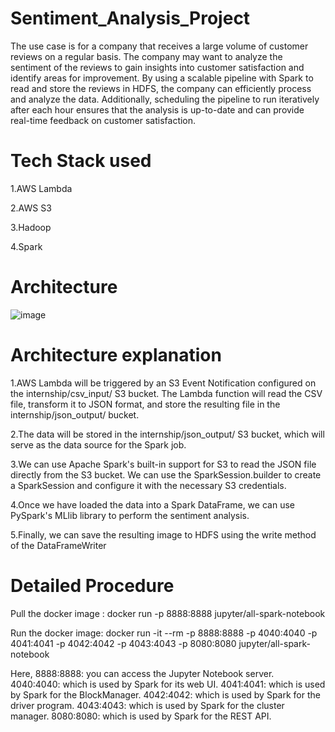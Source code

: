 # Sentiment_Analysis_Project

The use case is for a company that receives a large volume of customer reviews on a regular basis. The company may want to analyze the sentiment of the reviews to gain insights into customer satisfaction and identify areas for improvement. By using a scalable pipeline with Spark to read and store the reviews in HDFS, the company can efficiently process and analyze the data. Additionally, scheduling the pipeline to run iteratively after each hour ensures that the analysis is up-to-date and can provide real-time feedback on customer satisfaction.


# Tech Stack used

1.AWS Lambda 

2.AWS S3

3.Hadoop

4.Spark

# Architecture
![image](https://user-images.githubusercontent.com/58679637/222682521-771e4588-a4cf-496d-a8ee-8ebacd3fa423.png)


# Architecture explanation

1.AWS Lambda will be triggered by an S3 Event Notification configured on the internship/csv_input/ S3 bucket. The Lambda function will read the CSV file, transform it to JSON format, and store the resulting file in the internship/json_output/ bucket.

2.The data will be stored in the internship/json_output/ S3 bucket, which will serve as the data source for the Spark job.

3.We can use Apache Spark's built-in support for S3 to read the JSON file directly from the S3 bucket. We can use the SparkSession.builder to create a SparkSession and configure it with the necessary S3 credentials.

4.Once we have loaded the data into a Spark DataFrame, we can use PySpark's MLlib library to perform the sentiment analysis. 

5.Finally, we can save the resulting image to HDFS using the write method of the DataFrameWriter


# Detailed Procedure

Pull the docker image :
docker run -p 8888:8888 jupyter/all-spark-notebook

Run the docker image:
docker run -it --rm -p 8888:8888 -p 4040:4040 -p 4041:4041 -p 4042:4042 -p 4043:4043 -p 8080:8080 jupyter/all-spark-notebook

Here, 
 8888:8888: you can access the Jupyter Notebook server.
 4040:4040: which is used by Spark for its web UI.
 4041:4041: which is used by Spark for the BlockManager.
 4042:4042: which is used by Spark for the driver program.
 4043:4043: which is used by Spark for the cluster manager.
 8080:8080: which is used by Spark for the REST API.


